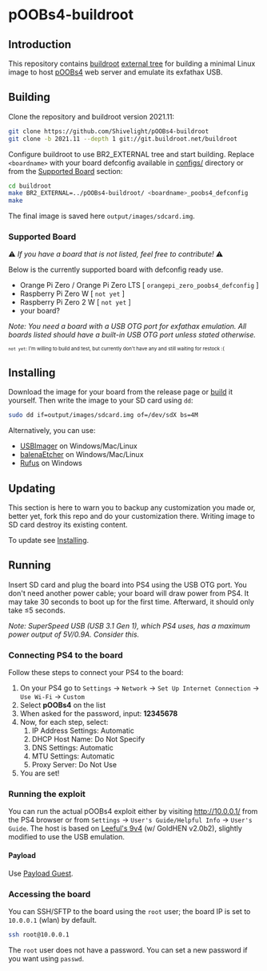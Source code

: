 # pOOBs4-buildroot

## Introduction

This repository contains [buildroot] [external tree][br-external] for building a minimal Linux image to host [pOOBs4] web server and emulate its exfathax USB.

## Building

Clone the repository and buildroot version 2021.11:

```sh
git clone https://github.com/Shivelight/pOOBs4-buildroot
git clone -b 2021.11 --depth 1 git://git.buildroot.net/buildroot
```

Configure buildroot to use BR2_EXTERNAL tree and start building. Replace `<boardname>` with your board defconfig available in [configs/](configs) directory or from the [Supported Board](#supported-board) section:

```sh
cd buildroot
make BR2_EXTERNAL=../pOOBs4-buildroot/ <boardname>_poobs4_defconfig
make
```

The final image is saved here `output/images/sdcard.img`.

### Supported Board

⚠️ _If you have a board that is not listed, feel free to contribute!_ ⚠️

Below is the currently supported board with defconfig ready use. 

- Orange Pi Zero / Orange Pi Zero LTS [ `orangepi_zero_poobs4_defconfig` ]
- Raspberry Pi Zero W [ `not yet` ]
- Raspberry Pi Zero 2 W [ `not yet` ]
- your board?

_Note: You need a board with a USB OTG port for exfathax emulation. All boards listed should have a built-in USB OTG port unless stated otherwise._

<sub><sup>`not yet`: I'm willing to build and test, but currently don't have any and still waiting for restock :(</sup></sub>

## Installing

Download the image for your board from the release page or [build](#building) it yourself. Then write the image to your SD card using `dd`:

```sh
sudo dd if=output/images/sdcard.img of=/dev/sdX bs=4M
```

Alternatively, you can use:

- [USBImager](https://bztsrc.gitlab.io/usbimager/) on Windows/Mac/Linux 
- [balenaEtcher](https://www.balena.io/etcher/) on Windows/Mac/Linux 
- [Rufus](https://rufus.ie) on Windows

## Updating

This section is here to warn you to backup any customization you made or, better yet, fork this repo and do your customization there. Writing image to SD card destroy its existing content.

To update see [Installing](#installing).

## Running

Insert SD card and plug the board into PS4 using the USB OTG port. You don't need another power cable; your board will draw power from PS4. It may take 30 seconds to boot up for the first time. Afterward, it should only take ≤5 seconds.

_Note: SuperSpeed USB (USB 3.1 Gen 1), which PS4 uses, has a maximum power output of 5V/0.9A. Consider this._

### Connecting PS4 to the board

Follow these steps to connect your PS4 to the board:

1. On your PS4 go to `Settings` -> `Network` -> `Set Up Internet Connection` -> `Use Wi-Fi` -> `Custom`
2. Select **pOOBs4** on the list
3. When asked for the password, input: **12345678**
4. Now, for each step, select:
	1. IP Address Settings: Automatic
	2. DHCP Host Name: Do Not Specify
	3. DNS Settings: Automatic
	4. MTU Settings: Automatic
	5. Proxy Server: Do Not Use
5. You are set!

### Running the exploit

You can run the actual pOOBs4 exploit either by visiting http://10.0.0.1/ from the PS4 browser or from `Settings` -> `User's Guide/Helpful Info` -> `User's Guide`. The host is based on [Leeful's 9v4](https://github.com/Leeful/leeful.github.io/tree/master/9v4) (w/ GoldHEN v2.0b2), slightly modified to use the USB emulation.

#### Payload

Use [Payload Guest][payload-guest].

### Accessing the board

You can SSH/SFTP to the board using the `root` user; the board IP is set to `10.0.0.1` (wlan) by default.

```sh
ssh root@10.0.0.1
```

The `root` user does not have a password. You can set a new password if you want using `passwd`. 


[pOOBs4]: https://github.com/ChendoChap/pOOBs4
[payload-guest]: https://github.com/Al-Azif/ps4-payload-guest
[buildroot]: https://buildroot.org
[br-external]: https://buildroot.org/downloads/manual/manual.html#outside-br-custom
